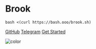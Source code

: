 # Brook

```
bash <(curl https://bash.ooo/brook.sh)
```

[GitHub](https://github.com/txthinking/brook)
[Telegram](https://t.me/brookgroup)
[Get Started](#brook)

![color](#ffffff)
